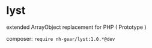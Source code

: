 lyst
====

extended ArrayObject replacement for PHP ( Prototype )

composer: `require nh-gear/lyst:1.0.*@dev`
